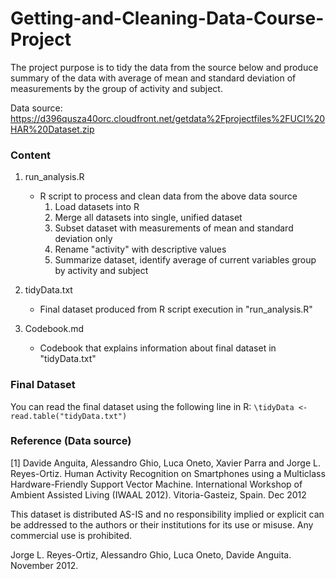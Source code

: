# Getting-and-Cleaning-Data-Course-Project

The project purpose is to tidy the data from the source below and produce summary of the data with average of mean and standard deviation of measurements by the group of activity and subject.

Data source: https://d396qusza40orc.cloudfront.net/getdata%2Fprojectfiles%2FUCI%20HAR%20Dataset.zip

### Content

1. run_analysis.R
	* R script to process and clean data from the above data source
		1. Load datasets into R
		2. Merge all datasets into single, unified dataset
		3. Subset dataset with measurements of mean and standard deviation only
		4. Rename "activity" with descriptive values
		5. Summarize dataset, identify average of current variables group by activity and subject

2. tidyData.txt
	* Final dataset produced from R script execution in "run_analysis.R"

3. Codebook.md 
	* Codebook that explains information about final dataset in "tidyData.txt"

### Final Dataset
You can read the final dataset using the following line in R:
`\tidyData <- read.table("tidyData.txt")`

### Reference (Data source)

[1] Davide Anguita, Alessandro Ghio, Luca Oneto, Xavier Parra and Jorge L. Reyes-Ortiz. Human Activity Recognition on Smartphones using a Multiclass Hardware-Friendly Support Vector Machine. International Workshop of Ambient Assisted Living (IWAAL 2012). Vitoria-Gasteiz, Spain. Dec 2012

This dataset is distributed AS-IS and no responsibility implied or explicit can be addressed to the authors or their institutions for its use or misuse. Any commercial use is prohibited.

Jorge L. Reyes-Ortiz, Alessandro Ghio, Luca Oneto, Davide Anguita. November 2012.